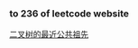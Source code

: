 ### to 236 of leetcode website

[二叉树的最近公共祖先](https://leetcode-cn.com/problems/lowest-common-ancestor-of-a-binary-tree/)